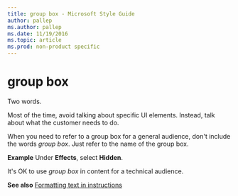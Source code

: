 ```yaml
---
title: group box - Microsoft Style Guide
author: pallep
ms.author: pallep
ms.date: 11/19/2016
ms.topic: article
ms.prod: non-product specific
---
```


# group box

Two words.

Most of the time, avoid talking about specific UI elements. Instead, talk about what the customer needs to do. 

When you need to refer to a group box for a general audience, don't include the words *group box*. Just refer to the name of the group box. 

**Example** Under **Effects**, select **Hidden**.

It's OK to use *group box* in content for a technical audience.

**See also** [Formatting text in instructions](/style-guide/procedures-instructions/formatting-text-in-instructions)
